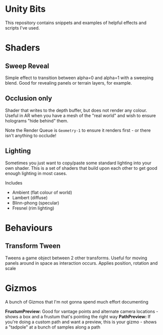 # Unity Bits

This repository contains snippets and examples of helpful effects and scripts I've used.

# Shaders

## Sweep Reveal

Simple effect to transition between alpha=0 and alpha=1 with a sweeping blend.  Good for revealing panels or terrain layers, for example.

## Occlusion only

Shader that writes to the depth buffer, but does not render any colour.  Useful in AR when you have a mesh of the "real world" and wish to ensure holograms "hide behind" them.

Note the Render Queue is `Geometry-1` to ensure it renders first - or there isn't anything to occlude!

## Lighting

Sometimes you just want to copy/paste some standard lighting into your own shader.  This is a set of shaders that build upon each other to get good enough lighting in most cases.

Includes

- Ambient (flat colour of world)
- Lambert (diffuse)
- Blinn-phong (specular)
- Fresnel (rim lighting)

# Behaviours

## Transform Tween

Tweens a game object between 2 other transforms.  Useful for moving panels around in space as interaction occurs.  Applies position, rotation and scale

# Gizmos

A bunch of Gizmos that I'm not gonna spend much effort documenting

**FrustumPreview:** Good for vantage points and alternate camera locations - shows a box and a frustum that's pointing the right way
**PathPreview:** If you're doing a custom path and want a preview, this is your gizmo - shows a "tadpole" at a bunch of samples along a path